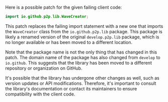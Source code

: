 Here is a possible patch for the given failing client code:
```java
import io.github.p2p.lib.WaveCreator;
```
This patch replaces the failing import statement with a new one that imports the `WaveCreator` class from the `io.github.p2p.lib` package. This package is likely a renamed version of the original `develop.p2p.lib` package, which is no longer available or has been moved to a different location.

Note that the package name is not the only thing that has changed in this patch. The domain name of the package has also changed from `develop` to `io.github`. This suggests that the library has been moved to a different repository or organization on GitHub.

It's possible that the library has undergone other changes as well, such as version updates or API modifications. Therefore, it's important to consult the library's documentation or contact its maintainers to ensure compatibility with the client code.